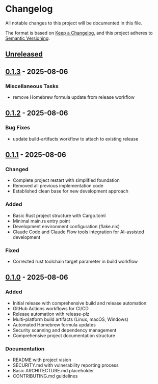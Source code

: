 # Changelog

All notable changes to this project will be documented in this file.

The format is based on [Keep a Changelog](https://keepachangelog.com/en/1.0.0/),
and this project adheres to [Semantic Versioning](https://semver.org/spec/v2.0.0.html).

## [Unreleased]

## [0.1.3](https://github.com/jwilger/caxton/compare/v0.1.2...v0.1.3) - 2025-08-06

### Miscellaneous Tasks

- remove Homebrew formula update from release workflow

## [0.1.2](https://github.com/jwilger/caxton/compare/v0.1.1...v0.1.2) - 2025-08-06

### Bug Fixes

- update build-artifacts workflow to attach to existing release

## [0.1.1] - 2025-08-06

### Changed
- Complete project restart with simplified foundation
- Removed all previous implementation code
- Established clean base for new development approach

### Added
- Basic Rust project structure with Cargo.toml
- Minimal main.rs entry point
- Development environment configuration (flake.nix)
- Claude Code and Claude Flow tools integration for AI-assisted development

### Fixed
- Corrected rust toolchain target parameter in build workflow

## [0.1.0] - 2025-08-06

### Added
- Initial release with comprehensive build and release automation
- GitHub Actions workflows for CI/CD
- Release automation with release-plz
- Multi-platform build artifacts (Linux, macOS, Windows)
- Automated Homebrew formula updates
- Security scanning and dependency management
- Comprehensive project documentation structure

### Documentation
- README with project vision
- SECURITY.md with vulnerability reporting process
- Basic ARCHITECTURE.md placeholder
- CONTRIBUTING.md guidelines

[Unreleased]: https://github.com/jwilger/caxton/compare/v0.1.1...HEAD
[0.1.1]: https://github.com/jwilger/caxton/compare/v0.1.0...v0.1.1
[0.1.0]: https://github.com/jwilger/caxton/releases/tag/v0.1.0
